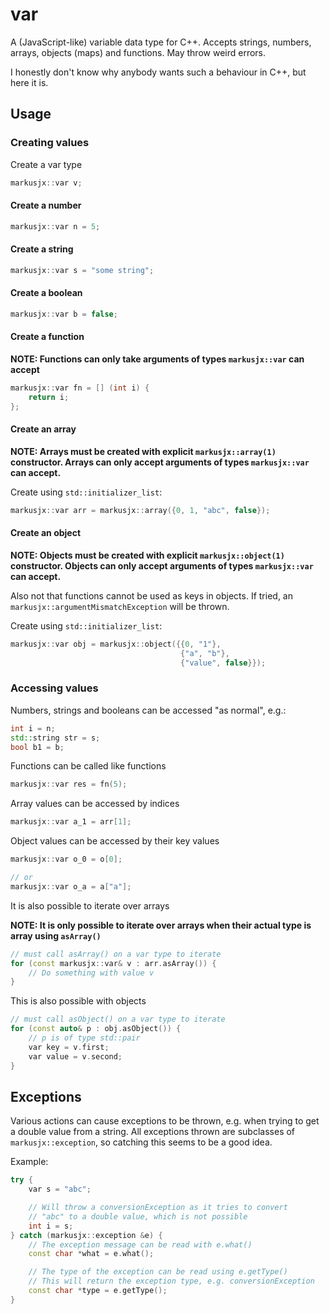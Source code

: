 # var
A (JavaScript-like) variable data type for C++. Accepts strings, numbers, arrays,
objects (maps) and functions. May throw weird errors.

I honestly don't know why anybody wants such a behaviour in C++, but here it is.

## Usage
### Creating values
Create a var type
```c++
markusjx::var v;
```

#### Create a number
```c++
markusjx::var n = 5;
```

#### Create a string
```c++
markusjx::var s = "some string";
```

#### Create a boolean
```c++
markusjx::var b = false;
```

#### Create a function

**NOTE: Functions can only take arguments of types ``markusjx::var`` can accept**
```c++
markusjx::var fn = [] (int i) {
    return i;
};
```

#### Create an array

**NOTE: Arrays must be created with explicit ``markusjx::array(1)`` constructor.
Arrays can only accept arguments of types ``markusjx::var`` can accept.**

Create using ``std::initializer_list``:
```c++
markusjx::var arr = markusjx::array({0, 1, "abc", false});
```

#### Create an object

**NOTE: Objects must be created with explicit ``markusjx::object(1)`` constructor.
Objects can only accept arguments of types ``markusjx::var`` can accept.**

Also not that functions cannot be used as keys in objects. If tried, an
```markusjx::argumentMismatchException``` will be thrown.

Create using ``std::initializer_list``:
```c++
markusjx::var obj = markusjx::object({{0, "1"},
                                      {"a", "b"},
                                      {"value", false}});
```

### Accessing values
Numbers, strings and booleans can be accessed "as normal", e.g.:
```c++
int i = n;
std::string str = s;
bool b1 = b;
```

Functions can be called like functions
```c++
markusjx::var res = fn(5);
```

Array values can be accessed by indices
```c++
markusjx::var a_1 = arr[1];
```

Object values can be accessed by their key values
```c++
markusjx::var o_0 = o[0];

// or
markusjx::var o_a = a["a"];
```

It is also possible to iterate over arrays

**NOTE: It is only possible to iterate over arrays when their actual type is array
using ``asArray()``**
```c++
// must call asArray() on a var type to iterate
for (const markusjx::var& v : arr.asArray()) {
    // Do something with value v
}
```

This is also possible with objects
```c++
// must call asObject() on a var type to iterate
for (const auto& p : obj.asObject()) {
    // p is of type std::pair
    var key = v.first;
    var value = v.second;
}
```

## Exceptions
Various actions can cause exceptions to be thrown, e.g. when trying to get
a double value from a string. All exceptions thrown are subclasses of
``markusjx::exception``, so catching this seems to be a good idea.

Example:
```c++
try {
    var s = "abc";

    // Will throw a conversionException as it tries to convert
    // "abc" to a double value, which is not possible
    int i = s;
} catch (markusjx::exception &e) {
    // The exception message can be read with e.what()
    const char *what = e.what();

    // The type of the exception can be read using e.getType()
    // This will return the exception type, e.g. conversionException
    const char *type = e.getType();
}
```